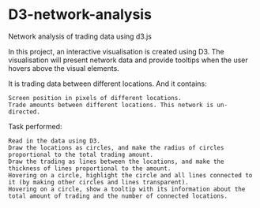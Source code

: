 # D3-network-analysis
Network analysis of trading data using d3.js 

In this project, an interactive visualisation is created using D3. The visualisation will present network data and provide tooltips when the user hovers above the visual elements.

It is trading data between different locations. And it contains:

    Screen position in pixels of different locations.
    Trade amounts between different locations. This network is un-directed.

Task performed:

    Read in the data using D3.
    Draw the locations as circles, and make the radius of circles proportional to the total trading amount.
    Draw the trading as lines between the locations, and make the thickness of lines proportional to the amount.
    Hovering on a circle, highlight the circle and all lines connected to it (by making other circles and lines transparent).
    Hovering on a circle, show a tooltip with its information about the total amount of trading and the number of connected locations.
